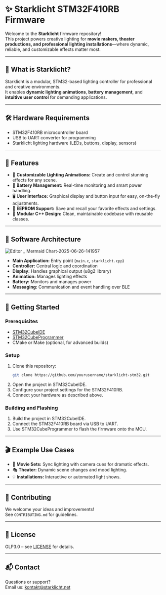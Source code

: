 # ✨ Starklicht STM32F410RB Firmware

Welcome to the **Starklicht** firmware repository!  
This project powers creative lighting for **movie makers, theater productions, and professional lighting installations**—where dynamic, reliable, and customizable effects matter most.


---

## 🌟 What is Starklicht?

Starklicht is a modular, STM32-based lighting controller for professional and creative environments.  
It enables **dynamic lighting animations**, **battery management**, and **intuitive user control** for demanding applications.

---

## 🛠️ Hardware Requirements

- STM32F410RB microcontroller board
- USB to UART converter for programming
- Starklicht lighting hardware (LEDs, buttons, display, sensors)

---

## 🚀 Features

- 🎨 **Customizable Lighting Animations:** Create and control stunning effects for any scene.
- 🔋 **Battery Management:** Real-time monitoring and smart power handling.
- 🖥️ **User Interface:** Graphical display and button input for easy, on-the-fly adjustments.
- 💾 **EEPROM Support:** Save and recall your favorite effects and settings.
- 🧩 **Modular C++ Design:** Clean, maintainable codebase with reusable classes.

---

## 🧩 Software Architecture

![Editor _ Mermaid Chart-2025-06-26-141957](https://github.com/user-attachments/assets/013f5e74-1aa0-4c84-959f-d2c3d1c1fc6c)


- **Main Application:** Entry point (`main.c`, `starklicht.cpp`)
- **Controller:** Central logic and coordination
- **Display:** Handles graphical output (u8g2 library)
- **Animation:** Manages lighting effects
- **Battery:** Monitors and manages power
- **Messaging:** Communication and event handling over BLE

---

## 🏁 Getting Started

### Prerequisites

- [STM32CubeIDE](https://www.st.com/en/development-tools/stm32cubeide.html)
- [STM32CubeProgrammer](https://www.st.com/en/development-tools/stm32cubeprog.html)
- CMake or Make (optional, for advanced builds)

### Setup

1. Clone this repository:
   ```sh
   git clone https://github.com/yourusername/starklicht-stm32.git
   ```
2. Open the project in STM32CubeIDE.
3. Configure your project settings for the STM32F410RB.
4. Connect your hardware as described above.

### Building and Flashing

1. Build the project in STM32CubeIDE.
2. Connect the STM32F410RB board via USB to UART.
3. Use STM32CubeProgrammer to flash the firmware onto the MCU.

---

## 🎬 Example Use Cases

- 🎥 **Movie Sets:** Sync lighting with camera cues for dramatic effects.
- 🎭 **Theater:** Dynamic scene changes and mood lighting.
- 💡 **Installations:** Interactive or automated light shows.

---

## 🤝 Contributing

We welcome your ideas and improvements!  
See `CONTRIBUTING.md` for guidelines.

---

## 📄 License

GLP3.0 – see [LICENSE](LICENSE) for details.

---

## 📬 Contact

Questions or support?  
Email us: [kontakt@starklicht.net](mailto:kontakt@starklicht.net)
